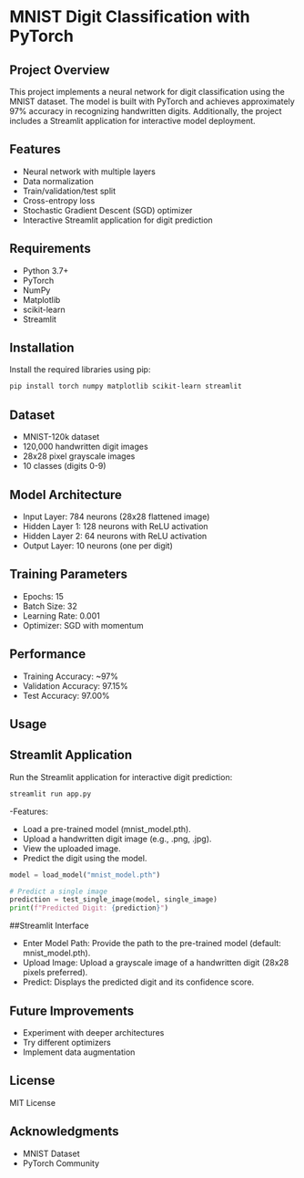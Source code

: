 # MNIST Digit Classification with PyTorch

## Project Overview
This project implements a neural network for digit classification using the MNIST dataset. The model is built with PyTorch and achieves approximately 97% accuracy in recognizing handwritten digits. Additionally, the project includes a Streamlit application for interactive model deployment.

## Features
- Neural network with multiple layers
- Data normalization
- Train/validation/test split
- Cross-entropy loss
- Stochastic Gradient Descent (SGD) optimizer
- Interactive Streamlit application for digit prediction

## Requirements
- Python 3.7+
- PyTorch
- NumPy
- Matplotlib
- scikit-learn
- Streamlit

## Installation
Install the required libraries using pip:
```bash
pip install torch numpy matplotlib scikit-learn streamlit
```

## Dataset
- MNIST-120k dataset
- 120,000 handwritten digit images
- 28x28 pixel grayscale images
- 10 classes (digits 0-9)

## Model Architecture
- Input Layer: 784 neurons (28x28 flattened image)
- Hidden Layer 1: 128 neurons with ReLU activation
- Hidden Layer 2: 64 neurons with ReLU activation
- Output Layer: 10 neurons (one per digit)

## Training Parameters
- Epochs: 15
- Batch Size: 32
- Learning Rate: 0.001
- Optimizer: SGD with momentum

## Performance
- Training Accuracy: ~97%
- Validation Accuracy: 97.15%
- Test Accuracy: 97.00%

## Usage
## Streamlit Application
Run the Streamlit application for interactive digit prediction:
```python
streamlit run app.py
```
-Features:
  - Load a pre-trained model (mnist_model.pth).
  - Upload a handwritten digit image (e.g., .png, .jpg).
  - View the uploaded image.
  - Predict the digit using the model.

```python
model = load_model("mnist_model.pth")

# Predict a single image
prediction = test_single_image(model, single_image)
print(f"Predicted Digit: {prediction}")
```
##Streamlit Interface
  - Enter Model Path: Provide the path to the pre-trained model (default: mnist_model.pth).
  - Upload Image: Upload a grayscale image of a handwritten digit (28x28 pixels preferred).
  - Predict: Displays the predicted digit and its confidence score.
## Future Improvements
- Experiment with deeper architectures
- Try different optimizers
- Implement data augmentation

## License
MIT License

## Acknowledgments
- MNIST Dataset
- PyTorch Community
